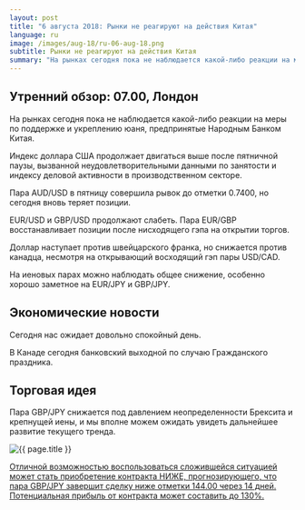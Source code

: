 ```yaml
---
layout: post
title: "6 августа 2018: Рынки не реагируют на действия Китая"
language: ru
image: /images/aug-18/ru-06-aug-18.png
subtitle: Рынки не реагируют на действия Китая
summary: "На рынках сегодня пока не наблюдается какой-либо реакции на меры по поддержке и укреплению юаня, предпринятые Народным Банком Китая"
---
```

## Утренний обзор: 07.00, Лондон
 
На рынках сегодня пока не наблюдается какой-либо реакции на меры по поддержке и укреплению юаня, предпринятые Народным Банком Китая.

Индекс доллара США продолжает двигаться выше после пятничной паузы, вызванной неудовлетворительными данными по занятости и индексу деловой активности в производственном секторе.

Пара AUD/USD в пятницу совершила рывок до отметки 0.7400, но сегодня вновь теряет позиции.

EUR/USD и GBP/USD продолжают слабеть. Пара EUR/GBP восстанавливает позиции после нисходящего гэпа на открытии торгов.

Доллар наступает против швейцарского франка, но снижается против канадца, несмотря на открывающий восходящий гэп пары USD/CAD.

На иеновых парах можно наблюдать общее снижение, особенно хорошо заметное на EUR/JPY и GBP/JPY.
 
## Экономические новости
 
Сегодня нас ожидает довольно спокойный день.

В Канаде сегодня банковский выходной по случаю Гражданского праздника.
 
## Торговая идея
 
Пара GBP/JPY снижается под давлением неопределенности Брексита и крепнущей иены, и мы вполне можем ожидать увидеть дальнейшее развитие текущего тренда.

<img src="{{ site.url }}/images/aug-18/ru-06-aug-18.png" alt="{{ page.title }}"  title="{{ page.title }}">

<a href="%LINK%%?currency=USD&market=forex&underlying=frxGBPJPY&formname=higherlower&duration_amount=14&duration_units=d&amount=10&amount_type=stake&expiry_type=duration&barrier=144" target="_blank" rel="noopener noreferrer nofollow">Отличной возможностью воспользоваться сложившейся ситуацией может стать приобретение контракта НИЖЕ, прогнозирующего, что пара GBP/JPY завершит сделку ниже отметки 144.00 через 14 дней. Потенциальная прибыль от контракта может составить до 130%.
</a>
